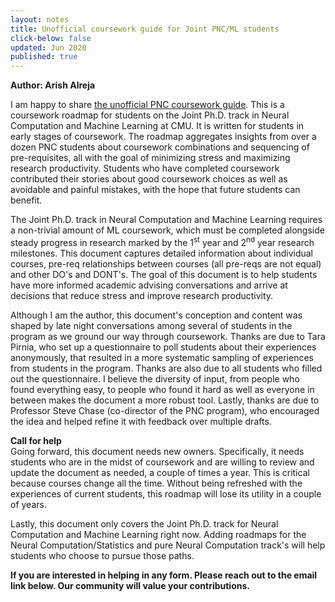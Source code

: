 ```yaml
---
layout: notes
title: Unofficial coursework guide for Joint PNC/ML students
click-below: false
updated: Jun 2020
published: true
---
```

**Author: Arish Alreja**

I am happy to share [the unofficial PNC coursework guide](/files/The_Unofficial_PNC_Guide.pdf). This is a coursework roadmap for students on the Joint Ph.D. track in Neural Computation and Machine Learning at CMU. It is written for students in early stages of coursework. The roadmap aggregates insights from over a dozen PNC students about coursework combinations and sequencing of pre-requisites, all with the goal of minimizing stress and maximizing research productivity. Students who have completed coursework contributed their stories about good coursework choices as well as avoidable and painful mistakes, with the hope that future students can benefit. 

The Joint Ph.D. track in Neural Computation and Machine Learning requires a non-trivial amount of ML coursework, which must be completed alongside steady progress in research marked by the 1$^{\text{st}}$ year and 2$^{\text{nd}}$ year research milestones. This document captures detailed information about individual courses, pre-req relationships between courses (all pre-reqs are not equal) and other DO's and DONT's. The goal of this document is to help students have more informed academic advising conversations and arrive at decisions that reduce stress and improve research productivity.

Although I am the author, this document's conception and content was shaped by late night conversations among several of students in the program as we ground our way through coursework. Thanks are due to Tara Pirnia, who set up a questionnaire to poll students about their experiences anonymously, that resulted in a more systematic sampling of experiences from students in the program. Thanks are also due to all students who filled out the questionnaire. I believe the diversity of input, from people who found everything easy, to people who found it hard as well as everyone in between makes the document a more robust tool. Lastly, thanks are due to Professor Steve Chase (co-director of the PNC program), who encouraged the idea and helped refine it with feedback over multiple drafts.

**Call for help**<br>
Going forward, this document needs new owners. Specifically, it needs students who are in the midst of coursework and are willing to review and update the document as needed, a couple of times a year. This is critical because courses change all the time. Without being refreshed with the experiences of current students, this roadmap will lose its utility in a couple of years.

Lastly, this document only covers the Joint Ph.D. track for Neural Computation and Machine Learning right now. Adding roadmaps for the Neural Computation/Statistics and pure Neural Computation track's will help students who choose to pursue those paths. 

__If you are interested in helping in any form. Please reach out to the email link below. Our community will value your contributions.__